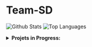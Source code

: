 # Team-SD

 ![Github Stats](https://github-readme-stats.vercel.app/api?username=ArkSourcer&count_private=true&show_icons=true&include_all_commits=true&hide_border=true&count_private=true&theme=dark)
![Top Languages](https://github-readme-stats.vercel.app/api/top-langs/?username=ArkSourcer&show_icons=true&include_all_commits=true&hide_border=true&count_private=true&theme=dark&langs_count=10)
</details>
<details>
 <summary><b>Projets in Progress:</b></summary>

![Customized Card](https://github-readme-stats.vercel.app/api/pin?username=ArkSourcer\&repo=arktik-java\&title_color=fff\&icon_color=f9f9f9\&text_color=9f9f9f\&bg_color=151515)

<p align="left">
<img src="svg/t-part/Arktik-java.svg" alt="ark" style="vertical-align:top; margin:6px 4px"
<img src="svg/lang/java.svg" alt="java" style="vertical-align:top; margin:6px 4px">   
</p>
<details>

![frog](https://github.com/ArkSourcer/ArkSourcer/assets/93954648/d63dda87-b1ae-41fe-bb21-b3376eb7d270)

